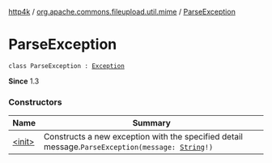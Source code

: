 [http4k](../../index.md) / [org.apache.commons.fileupload.util.mime](../index.md) / [ParseException](./index.md)

# ParseException

`class ParseException : `[`Exception`](https://docs.oracle.com/javase/9/docs/api/java/lang/Exception.html)

**Since**
1.3

### Constructors

| Name | Summary |
|---|---|
| [&lt;init&gt;](-init-.md) | Constructs a new exception with the specified detail message.`ParseException(message: `[`String`](https://kotlinlang.org/api/latest/jvm/stdlib/kotlin/-string/index.html)`!)` |
